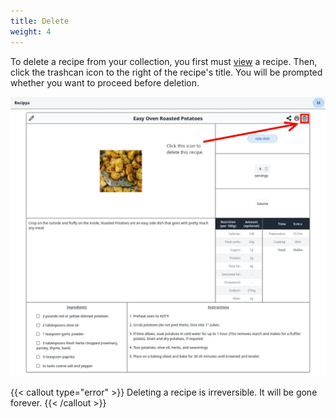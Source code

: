 ```yaml
---
title: Delete
weight: 4
---
```


To delete a recipe from your collection, you first must [view](/docs/features/recipes/view) a recipe. 
Then, click the trashcan icon to the right of the recipe's title. You will be prompted whether
you want to proceed before deletion.

![](delete-recipe.webp)

{{< callout type="error" >}}
Deleting a recipe is irreversible. It will be gone forever.
{{< /callout >}}
